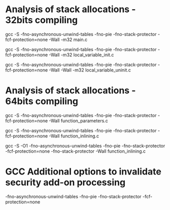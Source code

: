 Analysis of stack allocations - 32bits compiling 
======================

gcc -S -fno-asynchronous-unwind-tables -fno-pie -fno-stack-protector -fcf-protection=none -Wall -m32 main.c 

gcc -S -fno-asynchronous-unwind-tables -fno-pie -fno-stack-protector -fcf-protection=none -Wall -m32 local_variable_init.c

gcc -S -fno-asynchronous-unwind-tables -fno-pie -fno-stack-protector -fcf-protection=none -Wall -Wall -m32 local_variable_uninit.c


Analysis of stack allocations - 64bits compiling
======================

gcc -S -fno-asynchronous-unwind-tables -fno-pie -fno-stack-protector -fcf-protection=none -Wall function_parameters.c

gcc -S -fno-asynchronous-unwind-tables -fno-pie -fno-stack-protector -fcf-protection=none -Wall function_inlining.c

gcc -S -O1 -fno-asynchronous-unwind-tables -fno-pie -fno-stack-protector -fcf-protection=none -fno-stack-protector -Wall function_inlining.c


GCC Additional options to invalidate security add-on processing
======================

-fno-asynchronous-unwind-tables -fno-pie -fno-stack-protector -fcf-protection=none 


